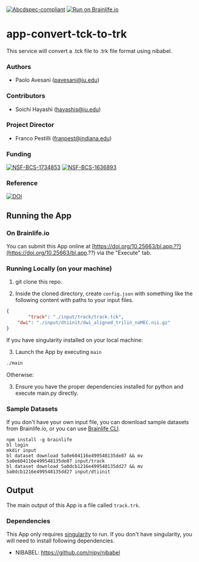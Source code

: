 [![Abcdspec-compliant](https://img.shields.io/badge/ABCD_Spec-v1.1-green.svg)](https://github.com/brain-life/abcd-spec)
[![Run on Brainlife.io](https://img.shields.io/badge/Brainlife-bl.app.1-blue.svg)](https://doi.org/10.25663/bl.app.1)

# app-convert-tck-to-trk

This service will convert a .tck file to .trk file format using nibabel. 

### Authors
- Paolo Avesani (pavesani@iu.edu)

### Contributors
- Soichi Hayashi (hayashis@iu.edu)

### Project Director
- Franco Pestilli (franpest@indiana.edu)

### Funding 
[![NSF-BCS-1734853](https://img.shields.io/badge/NSF_BCS-1734853-blue.svg)](https://nsf.gov/awardsearch/showAward?AWD_ID=1734853)
[![NSF-BCS-1636893](https://img.shields.io/badge/NSF_BCS-1636893-blue.svg)](https://nsf.gov/awardsearch/showAward?AWD_ID=1636893)

### Reference
[![DOI](https://zenodo.org/badge/DOI/10.5281/zenodo.1464282.svg)](https://doi.org/10.5281/zenodo.1464282)

## Running the App 

### On Brainlife.io

You can submit this App online at [https://doi.org/10.25663/bl.app.??](https://doi.org/10.25663/bl.app.??) via the "Execute" tab.

### Running Locally (on your machine)

1. git clone this repo.

2. Inside the cloned directory, create `config.json` with something like the following content with paths to your input files.

```json
{
        "track": "./input/track/track.tck",
	"dwi": "./input/dtiinit/dwi_aligned_trilin_noMEC.nii.gz"
}
```

If you have singularity installed on your local machine:

3. Launch the App by executing `main`

```bash
./main
```

Otherwise:

3. Ensure you have the proper dependencies installed for python and execute main.py directly. 

### Sample Datasets

If you don't have your own input file, you can download sample datasets from Brainlife.io, or you can use [Brainlife CLI](https://github.com/brain-life/cli).

```
npm install -g brainlife
bl login
mkdir input
bl dataset download 5a0e604116e499548135de87 && mv 5a0e604116e499548135de87 input/track
bl dataset download 5a0dcb1216e499548135dd27 && mv 5a0dcb1216e499548135dd27 input/dtiinit
```

## Output

The main output of this App is a file called `track.trk`. 


### Dependencies

This App only requires [singularity](https://www.sylabs.io/singularity/) to run. If you don't have singularity, you will need to install following dependencies.  

  - NIBABEL: https://github.com/nipy/nibabel

